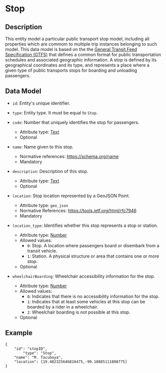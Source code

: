 # Stop

## Description

This entity model a particular public transport stop model, including all properties which are commom to multiple trip instances belonging to such model. This data model is based on the the [General Transit Feed Specification (GTFS)](https://developers.google.com/transit/gtfs/) that defines a common format for public transportation schedules and associated geographic information. A stop is defined by its geographical coordinates and its type, and represents a place where a given type of public transports stops for boarding and unloading passengers. 

## Data Model

- ```id```: Entity's unique identifier.

- ```type```: Entity type. It must be equal to ```Stop```.

- ```code```: Number that uniquely identifies the stop for passengers.
	- Attribute type: [Text](https://schema.org/Text) 
	- Optional

- ```name```: Name given to this stop.
	- Normative references: https://schema.org/name
	- Mandatory

- ```description```: Description of this stop.
	- Attribute type: [Text](https://schema.org/Text) 
	- Optional
	
- ```location```: Stop location represented by a GeoJSON Point.
	- Attribute type: ``geo_json`` 
	- Normative References: https://tools.ietf.org/html/rfc7946
	- Mandatory

- ```location_type```: Identifies whether this stop represents a stop or station.
	- Attribute type: [Number](https://github.com/schema.org/Number)
	- Allowed values:
		- ```0```: Stop. A location where passengers board or disembark from a transit vehicle.
		- ```1```: Station. A physical structure or area that contains one or more stop.
    - Optional  

- ```wheelchairBoarding```: Wheelchair accessibility information for the stop.
	- Attribute type: [Number](https://github.com/schema.org/Number)
	- Allowed values: 
		- ```0```: Indicates that there is no accessibility information for the stop.
		- ```1```: Indicates that at least some vehicles at this stop can be boarded by a rider in a wheelchair.
		- ```2```: Wheelchair boarding is not possible at this stop.
	- Optional

## Example

```
{
	"id": "stopID",
        "type": "Stop",
	"name": "M. Tacubaya",
	"location": [19.402325646816475,-99.18885111808775]
}
```

